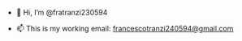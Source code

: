 - 👋 Hi, I’m @fratranzi230594
<!-- - 🌱 I’m currently learning Flutter. -->
<!-- - 💞️ I’m looking to collaborate on Android or Flutter projects (I just started with Flutter and I have not experience yet but I'm opened to learn on the job). -->
- 📫 This is my working email: francescotranzi240594@gmail.com

<!---
fratranzi230594/fratranzi230594 is a ✨ special ✨ repository because its `README.md` (this file) appears on your GitHub profile.
You can click the Preview link to take a look at your changes.
- 👀 I’m interested in Cloud Co
--->
